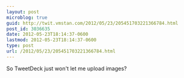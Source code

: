 ```yaml
---
layout: post
microblog: true
guid: http://twit.vmstan.com/2012/05/23/205451703221366784.html
post_id: 3036635
date: 2012-05-23T18:14:37-0600
lastmod: 2012-05-23T18:14:37-0600
type: post
url: /2012/05/23/205451703221366784.html
---
```

So TweetDeck just won't let me upload images?
